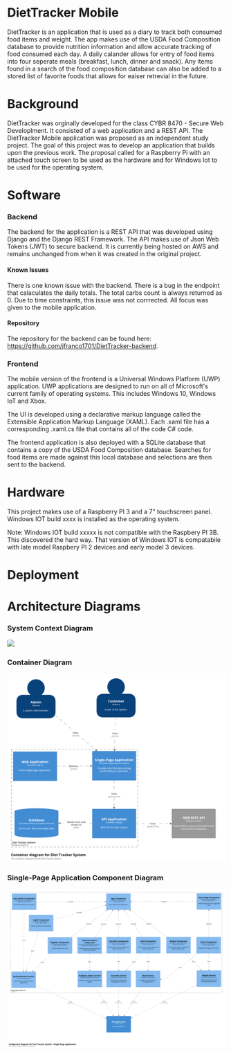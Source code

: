# DietTracker Mobile

DietTracker is an application that is used as a diary to track both consumed food items and weight.  The app makes use of the USDA Food Composition database to provide nutrition information and allow accurate tracking of food consumed each day.  A daily calander allows for entry of food items into four seperate meals (breakfast, lunch, dinner and snack).  Any items found in a search of the food composition database can also be added to a stored list of favorite foods that allows for eaiser retrevial in the future.


# Background

DietTracker was orginally developed for the class CYBR 8470 - Secure Web Developlment.  It consisted of a web application and a REST API. The DietTracker Mobile application was proposed as an independent study project.  The goal of this project was to develop an application that builds upon the previous work.  The proposal called for a Raspberry Pi with an attached touch screen to be used as the hardware and for Windows Iot to be used for the operating system. 

# Software

### Backend
The backend for the application is a REST API that was developed using Django and the Django REST Framework.  The API makes use of Json Web Tokens (JWT) to secure backend.  It is currently being hosted on AWS and remains unchanged from when it was created in the original project.

#### Known Issues
There is one known issue with the backend.  There is a bug in the endpoint that calaculates the daily totals.  The total carbs count is always returned as 0.  Due to time constraints, this issue was not corrrected.  All focus was given to the mobile application.

#### Repository
The repository for the backend can be found here: https://github.com/jfranco1701/DietTracker-backend.

### Frontend
The mobile version of the frontend is a Universal Windows Platform (UWP) application.  UWP applications are designed to run on all of Microsoft's current family of operating systems.  This includes Windows 10, Windows IoT and Xbox.

The UI is developed using a declarative markup language called the Extensible Application Markup Language (XAML).  Each .xaml file has a corresponding .xaml.cs file that contains all of the code C# code.

The frontend application is also deployed with a SQLite database that contains a copy of the USDA Food Composition database.  Searches for food items are made against this local database and selections are then sent to the backend.

# Hardware

This project makes use of a Raspberry PI 3 and a 7" touchscreen panel. Windows IOT build xxxx is installed as the operating system.

Note: Windows IOT build xxxxx is not compatible with the Raspbery PI 3B.  This discovered the hard way.  That version of Windows IOT is compatabile with late model Raspbery PI 2 devices and early model 3 devices.

# Deployment





# Architecture Diagrams

### System Context Diagram
<img src="https://github.com/jfranco1701/DietTracker/blob/master/Context_Diagram.png" width="65%">

### Container Diagram
<img src="https://github.com/jfranco1701/DietTracker/blob/master/docs/Container Diagram.png" width="100%">

### Single-Page Application Component Diagram
<img src="https://github.com/jfranco1701/DietTracker/blob/master/docs/SPA Component Diagram.png" width="100%">








